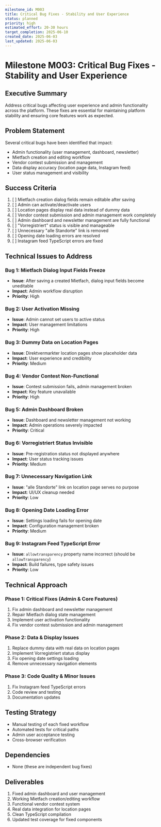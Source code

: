 ```yaml
---
milestone_id: M003
title: Critical Bug Fixes - Stability and User Experience
status: planned
priority: high
estimated_effort: 20-30 hours
target_completion: 2025-06-10
created_date: 2025-06-03
last_updated: 2025-06-03
---
```


# Milestone M003: Critical Bug Fixes - Stability and User Experience

## Executive Summary
Address critical bugs affecting user experience and admin functionality across the platform. These fixes are essential for maintaining platform stability and ensuring core features work as expected.

## Problem Statement
Several critical bugs have been identified that impact:
- Admin functionality (user management, dashboard, newsletter)
- Mietfach creation and editing workflow
- Vendor contest submission and management
- Data display accuracy (location page data, Instagram feed)
- User status management and visibility

## Success Criteria
1. [ ] Mietfach creation dialog fields remain editable after saving
2. [ ] Admin can activate/deactivate users
3. [ ] Location pages display real data instead of dummy data
4. [ ] Vendor contest submission and admin management work completely
5. [ ] Admin dashboard and newsletter management are fully functional
6. [ ] "Vorregistriert" status is visible and manageable
7. [ ] Unnecessary "alle Standorte" link is removed
8. [ ] Opening date loading errors are resolved
9. [ ] Instagram feed TypeScript errors are fixed

## Technical Issues to Address

### Bug 1: Mietfach Dialog Input Fields Freeze
- **Issue**: After saving a created Mietfach, dialog input fields become uneditable
- **Impact**: Admin workflow disruption
- **Priority**: High

### Bug 2: User Activation Missing
- **Issue**: Admin cannot set users to active status
- **Impact**: User management limitations
- **Priority**: High

### Bug 3: Dummy Data on Location Pages
- **Issue**: Direktvermarkter location pages show placeholder data
- **Impact**: User experience and credibility
- **Priority**: Medium

### Bug 4: Vendor Contest Non-Functional
- **Issue**: Contest submission fails, admin management broken
- **Impact**: Key feature unavailable
- **Priority**: High

### Bug 5: Admin Dashboard Broken
- **Issue**: Dashboard and newsletter management not working
- **Impact**: Admin operations severely impacted
- **Priority**: Critical

### Bug 6: Vorregistriert Status Invisible
- **Issue**: Pre-registration status not displayed anywhere
- **Impact**: User status tracking issues
- **Priority**: Medium

### Bug 7: Unnecessary Navigation Link
- **Issue**: "alle Standorte" link on location page serves no purpose
- **Impact**: UI/UX cleanup needed
- **Priority**: Low

### Bug 8: Opening Date Loading Error
- **Issue**: Settings loading fails for opening date
- **Impact**: Configuration management broken
- **Priority**: Medium

### Bug 9: Instagram Feed TypeScript Error
- **Issue**: `allowtransparency` property name incorrect (should be `allowTransparency`)
- **Impact**: Build failures, type safety issues
- **Priority**: Low

## Technical Approach

### Phase 1: Critical Fixes (Admin & Core Features)
1. Fix admin dashboard and newsletter management
2. Repair Mietfach dialog state management
3. Implement user activation functionality
4. Fix vendor contest submission and admin management

### Phase 2: Data & Display Issues
1. Replace dummy data with real data on location pages
2. Implement Vorregistriert status display
3. Fix opening date settings loading
4. Remove unnecessary navigation elements

### Phase 3: Code Quality & Minor Issues
1. Fix Instagram feed TypeScript errors
2. Code review and testing
3. Documentation updates

## Testing Strategy
- Manual testing of each fixed workflow
- Automated tests for critical paths
- Admin user acceptance testing
- Cross-browser verification

## Dependencies
- None (these are independent bug fixes)

## Deliverables
1. Fixed admin dashboard and user management
2. Working Mietfach creation/editing workflow
3. Functional vendor contest system
4. Real data integration for location pages
5. Clean TypeScript compilation
6. Updated test coverage for fixed components